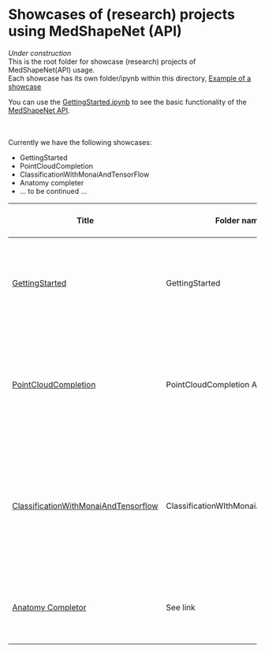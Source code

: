 # Showcases of (research) projects using MedShapeNet (API)
*Under construction* <br>
This is the root folder for showcase (research) projects of MedShapeNet(API) usage.<br>
Each showcase has its own folder/ipynb within this directory, [Example of a showcase](https://github.com/glarki/medshapenet-feedback/tree/main/anatomy-completor)<br>

You can use the [GettingStarted.ipynb](https://github.com/GLARKI/MedShapeNet2.0/blob/main/Samples/GettingStarted/GettingStarted.ipynb) to see the basic functionality of the [MedShapeNet API](https://pypi.org/project/MedShapeNet/).

<br><br>
Currently we have the following showcases:

- GettingStarted
- PointCloudCompletion
- ClassificationWithMonaiAndTensorFlow
- Anatomy completer
- ... to be continued ...

| **Title**     | **Folder name**   | **Description**   | **Used subset Dataset of MedShapeNet**  |
| ------------- | ----------------- | ----------------- | ----------------- |
| [GettingStarted](https://github.com/GLARKI/MedShapeNet2.0/blob/main/Samples/GettingStarted/GettingStarted.ipynb) | GettingStarted | Install and demonstrate the current functionality of MedShapeNet (to be updated with the Transformation() Class) | All datsets can be used |
| [PointCloudCompletion](https://github.com/GLARKI/MedShapeNet2.0/blob/main/Samples/PointCloudCompletion) | PointCloudCompletion AE model | PC AE model demonstrating how to search the database for ribs, prepare the data, train the model and run inference, based on its [Foundation Model](https://github.com/jrHoss/MedShapeNet-Foundation-Model?tab=readme-ov-file)| Mainly [TotalSegmentator](https://www.ncbi.nlm.nih.gov/pmc/articles/PMC10546353/) |
| [ClassificationWithMonaiAndTensorflow](https://github.com/glarki/medshapenet-feedback/tree/main/anatomy-completor)| ClassificationWIthMonaiAndTensorflow | A classification model to classify healthy and unhealthy shapes with Monai or Tensorflow. Minimal example, use other datasets e.g., KITS for more elaborate classification | Based on [MedShapeNetCore's](https://zenodo.org/records/10423181) (lightweight) version of [ASOCA](https://www.nature.com/articles/s41597-023-02016-2)|
| [Anatomy Completor](https://github.com/glarki/medshapenet-feedback/tree/main/anatomy-completor)|See link|Many-to-one map to complete missing organs and create pseudo-labels for wholebody CT-scans|[TotalSegmentator](https://www.ncbi.nlm.nih.gov/pmc/articles/PMC10546353/)|
